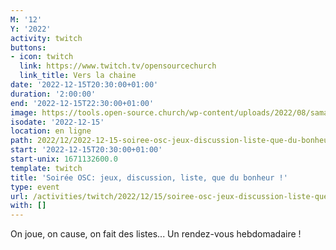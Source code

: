 ```yaml
---
M: '12'
Y: '2022'
activity: twitch
buttons:
- icon: twitch
  link: https://www.twitch.tv/opensourcechurch
  link_title: Vers la chaine
date: '2022-12-15T20:30:00+01:00'
duration: '2:00:00'
end: '2022-12-15T22:30:00+01:00'
image: https://tools.open-source.church/wp-content/uploads/2022/08/samantha-gades-LA6XfeVI5_c-unsplash-scaled.jpg
isodate: '2022-12-15'
location: en ligne
path: 2022/12/2022-12-15-soiree-osc-jeux-discussion-liste-que-du-bonheur.md
start: '2022-12-15T20:30:00+01:00'
start-unix: 1671132600.0
template: twitch
title: 'Soirée OSC: jeux, discussion, liste, que du bonheur !'
type: event
url: /activities/twitch/2022/12/15/soiree-osc-jeux-discussion-liste-que-du-bonheur
with: []
---
```

On joue, on cause, on fait des listes... Un rendez-vous hebdomadaire !